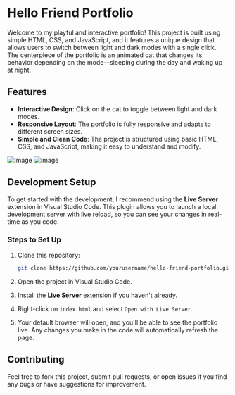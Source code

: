 # Hello Friend Portfolio

Welcome to my playful and interactive portfolio! This project is built using simple HTML, CSS, and JavaScript, and it features a unique design that allows users to switch between light and dark modes with a single click. The centerpiece of the portfolio is an animated cat that changes its behavior depending on the mode—sleeping during the day and waking up at night.

## Features

- **Interactive Design**: Click on the cat to toggle between light and dark modes.
- **Responsive Layout**: The portfolio is fully responsive and adapts to different screen sizes.
- **Simple and Clean Code**: The project is structured using basic HTML, CSS, and JavaScript, making it easy to understand and modify.

![image](https://github.com/user-attachments/assets/d1b19a88-2837-4ee9-8f3d-cb918546d2f5)
![image](https://github.com/user-attachments/assets/b8cdb57c-27de-4f62-82e9-04a668f4694e)

## Development Setup

To get started with the development, I recommend using the **Live Server** extension in Visual Studio Code. This plugin allows you to launch a local development server with live reload, so you can see your changes in real-time as you code.

### Steps to Set Up

1. Clone this repository:
   ```bash
   git clone https://github.com/yourusername/hello-friend-portfolio.git
   ```

2. Open the project in Visual Studio Code.

3. Install the **Live Server** extension if you haven't already.

4. Right-click on `index.html` and select `Open with Live Server`.

5. Your default browser will open, and you'll be able to see the portfolio live. Any changes you make in the code will automatically refresh the page.

## Contributing

Feel free to fork this project, submit pull requests, or open issues if you find any bugs or have suggestions for improvement.
